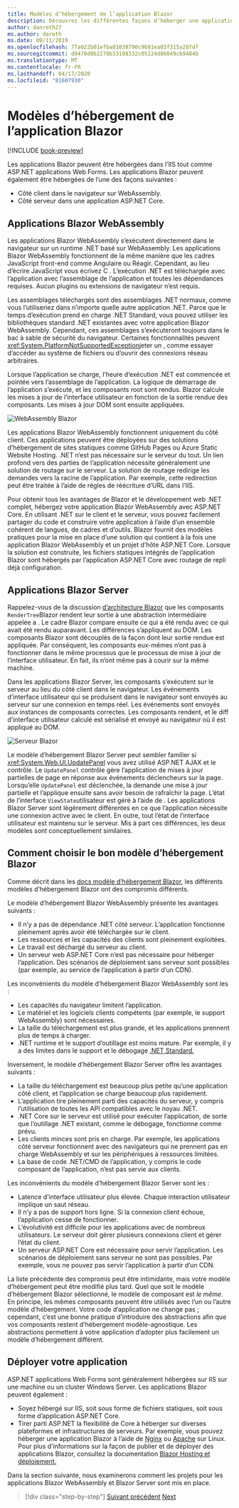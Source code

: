 ```yaml
---
title: Modèles d’hébergement de l’application Blazor
description: Découvrez les différentes façons d’héberger une application Blazor, y compris dans le navigateur sur WebAssembly ou sur le serveur.
author: danroth27
ms.author: daroth
ms.date: 09/11/2019
ms.openlocfilehash: 77a022b01efba01038790c9601ea03f315a28fdf
ms.sourcegitcommit: d9470d8b2278b33108332c05224d86049cb9484b
ms.translationtype: MT
ms.contentlocale: fr-FR
ms.lasthandoff: 04/17/2020
ms.locfileid: "81607930"
---
```

# <a name="blazor-app-hosting-models"></a>Modèles d’hébergement de l’application Blazor

[!INCLUDE [book-preview](../../../includes/book-preview.md)]

Les applications Blazor peuvent être hébergées dans l’IIS tout comme ASP.NET applications Web Forms. Les applications Blazor peuvent également être hébergées de l’une des façons suivantes :

- Côté client dans le navigateur sur WebAssembly.
- Côté serveur dans une application ASP.NET Core.

## <a name="blazor-webassembly-apps"></a>Applications Blazor WebAssembly

Les applications Blazor WebAssembly s’exécutent directement dans le navigateur sur un runtime .NET basé sur WebAssembly. Les applications Blazor WebAssembly fonctionnent de la même manière que les cadres JavaScript front-end comme Angulaire ou Réagir. Cependant, au lieu d’écrire JavaScript vous écrivez C . L’exécution .NET est téléchargée avec l’application avec l’assemblage de l’application et toutes les dépendances requises. Aucun plugins ou extensions de navigateur n’est requis.

Les assemblages téléchargés sont des assemblages .NET normaux, comme vous l’utiliseriez dans n’importe quelle autre application .NET. Parce que le temps d’exécution prend en charge .NET Standard, vous pouvez utiliser les bibliothèques standard .NET existantes avec votre application Blazor WebAssembly. Cependant, ces assemblages s’exécuteront toujours dans le bac à sable de sécurité du navigateur. Certaines fonctionnalités peuvent <xref:System.PlatformNotSupportedException>jeter un , comme essayer d’accéder au système de fichiers ou d’ouvrir des connexions réseau arbitraires.

Lorsque l’application se charge, l’heure d’exécution .NET est commencée et pointée vers l’assemblage de l’application. La logique de démarrage de l’application s’exécute, et les composants root sont rendus. Blazor calcule les mises à jour de l’interface utilisateur en fonction de la sortie rendue des composants. Les mises à jour DOM sont ensuite appliquées.

![WebAssembly Blazor](media/hosting-models/blazor-webassembly.png)

Les applications Blazor WebAssembly fonctionnent uniquement du côté client. Ces applications peuvent être déployées sur des solutions d’hébergement de sites statiques comme GitHub Pages ou Azure Static Website Hosting. .NET n’est pas nécessaire sur le serveur du tout. Un lien profond vers des parties de l’application nécessite généralement une solution de routage sur le serveur. La solution de routage redirige les demandes vers la racine de l’application. Par exemple, cette redirection peut être traitée à l’aide de règles de réécriture d’URL dans l’IIS.

Pour obtenir tous les avantages de Blazor et le développement web .NET complet, hébergez votre application Blazor WebAssembly avec ASP.NET Core. En utilisant .NET sur le client et le serveur, vous pouvez facilement partager du code et construire votre application à l’aide d’un ensemble cohérent de langues, de cadres et d’outils. Blazor fournit des modèles pratiques pour la mise en place d’une solution qui contient à la fois une application Blazor WebAssembly et un projet d’hôte ASP.NET Core. Lorsque la solution est construite, les fichiers statiques intégrés de l’application Blazor sont hébergés par l’application ASP.NET Core avec routage de repli déjà configuration.

## <a name="blazor-server-apps"></a>Applications Blazor Server

Rappelez-vous de la discussion [d’architecture Blazor](architecture-comparison.md#blazor) que les composants `RenderTree`Blazor rendent leur sortie à une abstraction intermédiaire appelée a . Le cadre Blazor compare ensuite ce qui a été rendu avec ce qui avait été rendu auparavant. Les différences s’appliquent au DOM. Les composants Blazor sont découplés de la façon dont leur sortie rendue est appliquée. Par conséquent, les composants eux-mêmes n’ont pas à fonctionner dans le même processus que le processus de mise à jour de l’interface utilisateur. En fait, ils n’ont même pas à courir sur la même machine.

Dans les applications Blazor Server, les composants s’exécutent sur le serveur au lieu du côté client dans le navigateur. Les événements d’interface utilisateur qui se produisent dans le navigateur sont envoyés au serveur sur une connexion en temps réel. Les événements sont envoyés aux instances de composants correctes. Les composants rendent, et le diff d’interface utilisateur calculé est sérialisé et envoyé au navigateur où il est appliqué au DOM.

![Serveur Blazor](media/hosting-models/blazor-server.png)

Le modèle d’hébergement Blazor Server peut sembler familier si <xref:System.Web.UI.UpdatePanel> vous avez utilisé ASP.NET AJAX et le contrôle. Le `UpdatePanel` contrôle gère l’application de mises à jour partielles de page en réponse aux événements déclencheurs sur la page. Lorsqu’elle `UpdatePanel` est déclenchée, la demande une mise à jour partielle et l’applique ensuite sans avoir besoin de rafraîchir la page. L’état de l’interface `ViewState`utilisateur est géré à l’aide de . Les applications Blazor Server sont légèrement différentes en ce que l’application nécessite une connexion active avec le client. En outre, tout l’état de l’interface utilisateur est maintenu sur le serveur. Mis à part ces différences, les deux modèles sont conceptuellement similaires.

## <a name="how-to-choose-the-right-blazor-hosting-model"></a>Comment choisir le bon modèle d’hébergement Blazor

Comme décrit dans les [docs modèle d’hébergement Blazor](/aspnet/core/blazor/hosting-models), les différents modèles d’hébergement Blazor ont des compromis différents.

Le modèle d’hébergement Blazor WebAssembly présente les avantages suivants :

- Il n’y a pas de dépendance .NET côté serveur. L’application fonctionne pleinement après avoir été téléchargée sur le client.
- Les ressources et les capacités des clients sont pleinement exploitées.
- Le travail est déchargé du serveur au client.
- Un serveur web ASP.NET Core n’est pas nécessaire pour héberger l’application. Des scénarios de déploiement sans serveur sont possibles (par exemple, au service de l’application à partir d’un CDN).

Les inconvénients du modèle d’hébergement Blazor WebAssembly sont les :

- Les capacités du navigateur limitent l’application.
- Le matériel et les logiciels clients compétents (par exemple, le support WebAssembly) sont nécessaires.
- La taille du téléchargement est plus grande, et les applications prennent plus de temps à charger.
- .NET runtime et le support d’outillage est moins mature. Par exemple, il y a des limites dans le support et le débogage [.NET Standard.](../../standard/net-standard.md)

Inversement, le modèle d’hébergement Blazor Server offre les avantages suivants :

- La taille du téléchargement est beaucoup plus petite qu’une application côté client, et l’application se charge beaucoup plus rapidement.
- L’application tire pleinement parti des capacités du serveur, y compris l’utilisation de toutes les API compatibles avec le noyau .NET.
- .NET Core sur le serveur est utilisé pour exécuter l’application, de sorte que l’outillage .NET existant, comme le débogage, fonctionne comme prévu.
- Les clients minces sont pris en charge. Par exemple, les applications côté serveur fonctionnent avec des navigateurs qui ne prennent pas en charge WebAssembly et sur les périphériques à ressources limitées.
- La base de code .NET/CMD de l’application, y compris le code composant de l’application, n’est pas servie aux clients.

Les inconvénients du modèle d’hébergement Blazor Server sont les :

- Latence d’interface utilisateur plus élevée. Chaque interaction utilisateur implique un saut réseau.
- Il n’y a pas de support hors ligne. Si la connexion client échoue, l’application cesse de fonctionner.
- L’évolutivité est difficile pour les applications avec de nombreux utilisateurs. Le serveur doit gérer plusieurs connexions client et gérer l’état du client.
- Un serveur ASP.NET Core est nécessaire pour servir l’application. Les scénarios de déploiement sans serveur ne sont pas possibles. Par exemple, vous ne pouvez pas servir l’application à partir d’un CDN.

La liste précédente des compromis peut être intimidante, mais votre modèle d’hébergement peut être modifié plus tard. Quel que soit le modèle d’hébergement Blazor sélectionné, le modèle de composant est *le même*. En principe, les mêmes composants peuvent être utilisés avec l’un ou l’autre modèle d’hébergement. Votre code d’application ne change pas ; cependant, c’est une bonne pratique d’introduire des abstractions afin que vos composants restent d’hébergement modèle-agnostique. Les abstractions permettent à votre application d’adopter plus facilement un modèle d’hébergement différent.

## <a name="deploy-your-app"></a>Déployer votre application

ASP.NET applications Web Forms sont généralement hébergées sur IIS sur une machine ou un cluster Windows Server. Les applications Blazor peuvent également :

- Soyez hébergé sur IIS, soit sous forme de fichiers statiques, soit sous forme d’application ASP.NET Core.
- Tirer parti ASP.NET la flexibilité de Core à héberger sur diverses plateformes et infrastructures de serveurs. Par exemple, vous pouvez héberger une application Blazor à l’aide de [Nginx](/aspnet/core/host-and-deploy/linux-nginx) ou [Apache](/aspnet/core/host-and-deploy/linux-apache) sur Linux. Pour plus d’informations sur la façon de publier et de déployer des applications Blazor, consultez la documentation [Blazor Hosting et déploiement.](/aspnet/core/host-and-deploy/blazor/)

Dans la section suivante, nous examinerons comment les projets pour les applications Blazor WebAssembly et Blazor Server sont mis en place.

>[!div class="step-by-step"]
>[Suivant précédent](architecture-comparison.md)
>[Next](project-structure.md)
